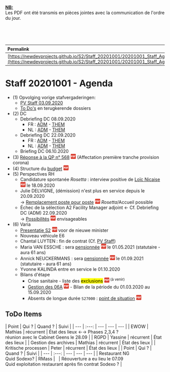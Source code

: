 <link rel="stylesheet" href="https://newdevprojects.github.io/S2/S2.css">
<link rel="stylesheet" href="S2.css">

<u><b>NB:</b></u>  
Les PDF ont été transmis en pièces jointes avec la communication de l'ordre du jour.  

&nbsp;

&nbsp;

| Permalink |
| :--- |
| [https://newdevprojects.github.io/S2/Staff_20201001/20201001_Staff_Agenda.html](https://newdevprojects.github.io/S2/Staff_20201001/20201001_Staff_Agenda.html) | 

# Staff 20201001 - Agenda

* (1) Opvolging vorige stafvergaderingen:
	* [PV Staff 03.09.2020](https://newdevprojects.github.io/S2/Staff_20200903/20200903_Staff_PV.html)
	* [To Do's](#todo) en terugkerende dossiers
* (2) DC 
	* Debriefing DC 08.09.2020
		* FR : [ADM](https://newdevprojects.github.io/S2/Staff/20200908_Adm_FR.pdf) - [THEM](https://newdevprojects.github.io/S2/Staff/20200908_Them_FR.pdf)
		* NL : [ADM](https://newdevprojects.github.io/S2/Staff/20200908_Adm_NL.pdf) - [THEM](https://newdevprojects.github.io/S2/Staff/20200908_Them_NL.pdf)
	* Debriefing DC 22.09.2020
		* FR : [ADM](https://newdevprojects.github.io/S2/Staff/20200922_Adm_FR.pdf) - [THEM](https://newdevprojects.github.io/S2/Staff/20200922_Them_FR.pdf)
		* NL : [ADM](https://newdevprojects.github.io/S2/Staff/20200922_Adm_NL.pdf) - [THEM](https://newdevprojects.github.io/S2/Staff/20200922_Them_NL.pdf)
	* Briefing DC 06.10.2020
* (3) [Réponse à la QP n° 568](QP_568_Freilich.pdf) ![](pdf.png) (Affectation première tranche provision corona)
* (4) Structure du [budget](Structure_budget.pdf) ![](pdf.png)
* (5) Perspectives RH
	* Candidature spontanée *Rosetta* : interview positive de [Loïc Nicaise](20200918_interview_Loic_Nicaise.pdf) ![](pdf.png) le 18.09.2020 
	* Julie DELVIGNE, (démission) n'est plus en service depuis le 20.09.2020<br>&#8594; [Remplacement poste pour poste](Remplacement_Julie_Delvigne.pdf) ![](pdf.png) *Rosetta*/Accueil possible
	* &Eacute;chec de la sélection A2 Facility Manager adjoint &#8592; Cf. Debriefing DC (ADM) 22.09.2020<br>&#8594; [Possibilités](Selection_cascade_A2_ass_Facility_Manager.pdf) ![](pdf.png) envisageables
* (6) Varia
	* [Presentatie S2](presentatieS2september2020.pdf) ![](pdf.png) voor de nieuwe minister
	* Nouveau véhicule E6
	* Chantal LUYTEN : fin de contrat (Cf. [PV Staff](https://newdevprojects.github.io/S2/Staff_20200903/20200903_Staff_PV.html#chantal))
	* Maria VAN ESSCHE : sera [pensionnée](Demande_pension_MVan-Essche.pdf) ![](pdf.png) le 01.05.2021 (statutaire - aura 61 ans)
	* Annick NEUCKERMANS : sera [pensionnée](Demande_pension_ANeuckermans.pdf) ![](pdf.png) le 01.09.2021 (statutaire - aura 61 ans)
	* Yvonne KALINDA entre en service le 01.10.2020
	* Bilans d'étape
		* Crise sanitaire - liste des <mark>exclusions</mark> ![](pdf.png)<sup>&nbsp;(à venir)</sup>
		* [Gestion des 06A](Note_000501_Bilan_06A_01-03_15-09.pdf) ![](pdf.png) - Bilan de la période du 01.03.2020 au 15.09.2020
		* Absents de longue durée `S27000` : [point de situation](20200921_malades_longue_duree.pdf) ![](pdf.png)


<a name="todo"> </a>

## ToDo Items

| Point | Qui ? | Quand ? | Suivi |
| --- | :---: | --- | --- | --- |
| EWOW | Mathias | récurrent | &Eacute;tat des lieux &#8592;&#8594; Phases 2,3,4 ?<br>réunion avec le Cabinet Geens le 28.09 |
| RGPD | Yassine | récurrent | &Eacute;tat des lieux |
| Gestion des archives | Mathias | récurrent | &Eacute;tat des lieux |
| Kritische processen | Peter | récurrent | &Eacute;tat des lieux |
| Point | Qui ? | Quand ? | Suivi |
| --- | :---: | --- | --- | --- |
| Restaurant NG<br>Quid Sodexo? | RMass | &nbsp; | Réouverture a eu lieu le 07.09<br>Quid exploitation restaurant après fin contrat Sodexo ? |
